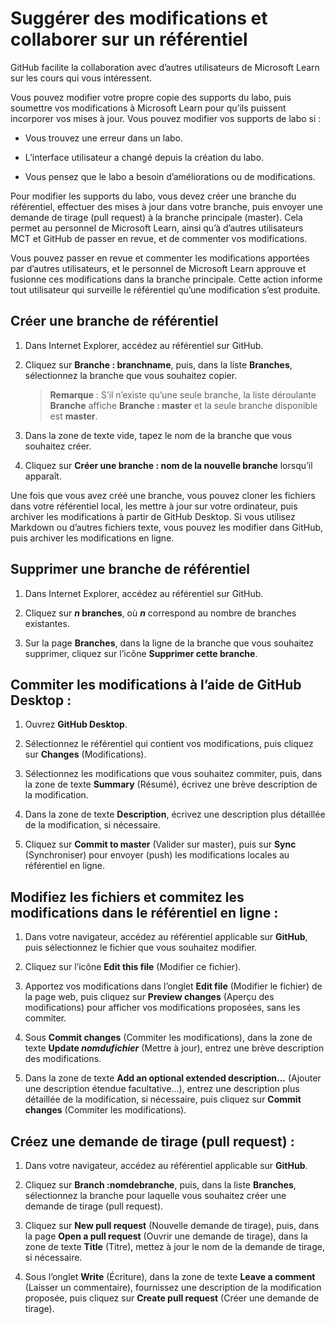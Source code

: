 # Suggérer des modifications et collaborer sur un référentiel

GitHub facilite la collaboration avec d’autres utilisateurs de Microsoft Learn sur les cours qui vous intéressent. 

Vous pouvez modifier votre propre copie des supports du labo, puis soumettre vos modifications à Microsoft Learn pour qu’ils puissent incorporer vos mises à jour. Vous pouvez modifier vos supports de labo si :

- Vous trouvez une erreur dans un labo. 

- L’interface utilisateur a changé depuis la création du labo. 

- Vous pensez que le labo a besoin d’améliorations ou de modifications.

Pour modifier les supports du labo, vous devez créer une branche du référentiel, effectuer des mises à jour dans votre branche, puis envoyer une demande de tirage (pull request) à la branche principale (master). Cela permet au personnel de Microsoft Learn, ainsi qu’à d’autres utilisateurs MCT et GitHub de passer en revue, et de commenter vos modifications. 

Vous pouvez passer en revue et commenter les modifications apportées par d’autres utilisateurs, et le personnel de Microsoft Learn approuve et fusionne ces modifications dans la branche principale. Cette action informe tout utilisateur qui surveille le référentiel qu’une modification s’est produite.

## Créer une branche de référentiel

1.  Dans Internet Explorer, accédez au référentiel sur GitHub.

1.  Cliquez sur **Branche : branchname**, puis, dans la liste **Branches**, sélectionnez la branche que vous souhaitez copier.

    > **Remarque** : S’il n’existe qu’une seule branche, la liste déroulante **Branche** affiche **Branche : master** et la seule branche disponible est **master**.

3.  Dans la zone de texte vide, tapez le nom de la branche que vous souhaitez créer.

4.  Cliquez sur **Créer une branche : nom de la nouvelle branche** lorsqu’il apparaît.

Une fois que vous avez créé une branche, vous pouvez cloner les fichiers dans votre référentiel local, les mettre à jour sur votre ordinateur, puis archiver les modifications à partir de GitHub Desktop. Si vous utilisez Markdown ou d’autres fichiers texte, vous pouvez les modifier dans GitHub, puis archiver les modifications en ligne.

## Supprimer une branche de référentiel

1.  Dans Internet Explorer, accédez au référentiel sur GitHub.

2.  Cliquez sur ***n* branches**, où ***n*** correspond au nombre de branches existantes.

3.  Sur la page **Branches**, dans la ligne de la branche que vous souhaitez supprimer, cliquez sur l’icône **Supprimer cette branche**.

## Commiter les modifications à l’aide de GitHub Desktop :

1.  Ouvrez **GitHub Desktop**.

2.  Sélectionnez le référentiel qui contient vos modifications, puis cliquez sur **Changes** (Modifications).

3.  Sélectionnez les modifications que vous souhaitez commiter, puis, dans la zone de texte **Summary** (Résumé), écrivez une brève description de la modification.

4.  Dans la zone de texte **Description**, écrivez une description plus détaillée de la modification, si nécessaire.

5.  Cliquez sur **Commit to master** (Valider sur master), puis sur **Sync** (Synchroniser) pour envoyer (push) les modifications locales au référentiel en ligne.

## Modifiez les fichiers et commitez les modifications dans le référentiel en ligne :

1.  Dans votre navigateur, accédez au référentiel applicable sur **GitHub**, puis sélectionnez le fichier que vous souhaitez modifier.

2.  Cliquez sur l’icône **Edit this file** (Modifier ce fichier).

3.  Apportez vos modifications dans l’onglet **Edit file** (Modifier le fichier) de la page web, puis cliquez sur **Preview changes** (Aperçu des modifications) pour afficher vos modifications proposées, sans les commiter.

4.  Sous **Commit changes** (Commiter les modifications), dans la zone de texte **Update *nomdufichier*** (Mettre à jour), entrez une brève description des modifications.

5.  Dans la zone de texte **Add an optional extended description...** (Ajouter une description étendue facultative...), entrez une description plus détaillée de la modification, si nécessaire, puis cliquez sur **Commit changes** (Commiter les modifications).

## Créez une demande de tirage (pull request) :

1.  Dans votre navigateur, accédez au référentiel applicable sur **GitHub**.

2.  Cliquez sur **Branch :nomdebranche**, puis, dans la liste **Branches**, sélectionnez la branche pour laquelle vous souhaitez créer une demande de tirage (pull request).

3.  Cliquez sur **New pull request** (Nouvelle demande de tirage), puis, dans la page **Open a pull request** (Ouvrir une demande de tirage), dans la zone de texte **Title** (Titre), mettez à jour le nom de la demande de tirage, si nécessaire.

4.  Sous l’onglet **Write** (Écriture), dans la zone de texte **Leave a comment** (Laisser un commentaire), fournissez une description de la modification proposée, puis cliquez sur **Create pull request** (Créer une demande de tirage).
